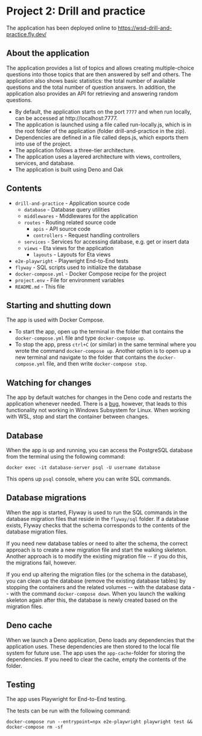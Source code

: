 # Project 2: Drill and practice

The application has been deployed online to https://wsd-drill-and-practice.fly.dev/

## About the application

The application provides a list of topics and allows creating multiple-choice questions into those topics that are then answered by self and others. The application also shows basic statistics: the total number of available questions and the total number of question answers. In addition, the application also provides an API for retrieving and answering random questions.

* By default, the application starts on the port `7777` and when run locally, can be accessed at http://localhost:7777.
* The application is launched using a file called run-locally.js, which is in the root folder of the application (folder drill-and-practice in the zip).
* Dependencies are defined in a file called deps.js, which exports them into use of the project.
* The application follows a three-tier architecture.
* The application uses a layered architecture with views, controllers, services, and database.
* The application is built using Deno and Oak


## Contents

* `drill-and-practice` - Application source code
    * `database` - Database query utilities
    * `middlewares` - Middlewares for the application
    * `routes` - Routing related source code
        * `apis` - API source code
        * `controllers` - Request handling controllers
    * `services` - Services for accessing database, e.g. get or insert data
    * `views` - Eta views for the application
        * `layouts` - Layouts for Eta views
* `e2e-playwright` - Playwright End-to-End tests
* `flyway` - SQL scripts used to initialize the database
* `docker-compose.yml` - Docker Compose recipe for the project
* `project.env` - File for environment variables
* `README.md` - This file


## Starting and shutting down

The app is used with Docker Compose.

- To start the app, open up the terminal in the folder that contains the `docker-compose.yml` file and type `docker-compose up`.
- To stop the app, press `ctrl+C` (or similar) in the same terminal where you wrote the command `docker-compose up`. Another option is to open up a new terminal and navigate to the folder that contains the `docker-compose.yml` file, and then write `docker-compose stop`.


## Watching for changes

The app by default watches for changes in the Deno code and restarts the application whenever needed. There is a [bug](https://github.com/denoland/deno/issues/6966), however, that leads to this functionality not working in Windows Subsystem for Linux. When working with WSL, stop and start the container between changes.


## Database

When the app is up and running, you can access the PostgreSQL database from the terminal using the following command:

```
docker exec -it database-server psql -U username database
```

This opens up `psql` console, where you can write SQL commands.


## Database migrations

When the app is started, Flyway is used to run the SQL commands in the database migration files that reside in the `flyway/sql` folder. If a database exists, Flyway checks that the schema corresponds to the contents of the database migration files.

If you need new database tables or need to alter the schema, the correct approach is to create a new migration file and start the walking skeleton. Another approach is to modify the existing migration file -- if you do this, the migrations fail, however.

If you end up altering the migration files (or the schema in the database), you can clean up the database (remove the existing database tables) by stopping the containers and the related volumes -- with the database data -- with the command `docker-compose down`. When you launch the walking skeleton again after this, the database is newly created based on the migration files.


## Deno cache

When we launch a Deno application, Deno loads any dependencies that the application uses. These dependencies are then stored to the local file system for future use. The app uses the `app-cache`-folder for storing the dependencies. If you need to clear the cache, empty the contents of the folder.


## Testing

The app uses Playwright for End-to-End testing.

The tests can be run with the following command:
```
docker-compose run --entrypoint=npx e2e-playwright playwright test && docker-compose rm -sf
```
